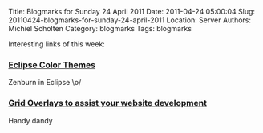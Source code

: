 Title: Blogmarks for Sunday 24 April 2011
Date: 2011-04-24 05:00:04
Slug: 20110424-blogmarks-for-sunday-24-april-2011
Location: Server
Authors: Michiel Scholten
Category: blogmarks
Tags: blogmarks

<p>Interesting links of this week:</p>
<h3><a href="http://www.eclipsecolorthemes.org/">Eclipse Color Themes</a></h3>
<p>Zenburn in Eclipse \o/</p>
<h3><a href="http://www.thefloatingfrog.co.uk/tools/grid-overlays-to-assist-your-website-development/">Grid Overlays to assist your website development</a></h3>
<p>Handy dandy</p>

